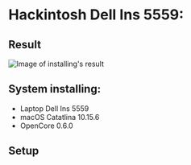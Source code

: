 # Hackintosh Dell Ins 5559:
## Result
![Image of installing's result](https://i.imgur.com/j8s5yHN.png)

## System installing:
* Laptop Dell Ins 5559
* macOS Catatlina 10.15.6
* OpenCore 0.6.0

## Setup
